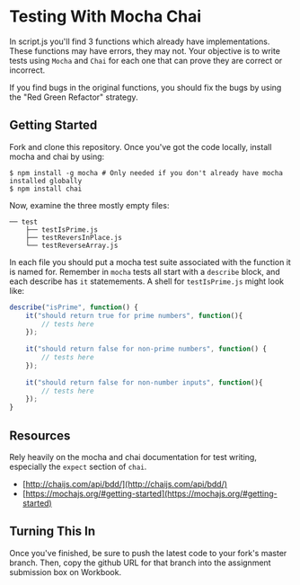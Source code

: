 # Testing With Mocha Chai

In script.js you'll find 3 functions which already have implementations. These functions may have errors, they may not. Your objective is to write tests using `Mocha` and `Chai` for each one that can prove they are correct or incorrect. 

If you find bugs in the original functions, you should fix the bugs by using the "Red Green Refactor" strategy. 

## Getting Started

Fork and clone this repository. Once you've got the code locally, install mocha and chai by using:

```
$ npm install -g mocha # Only needed if you don't already have mocha installed globally
$ npm install chai
```

Now, examine the three mostly empty files:

```
── test
    ├── testIsPrime.js
    ├── testReversInPlace.js
    └── testReverseArray.js
```

In each file you should put a mocha test suite associated with the function it is named for. Remember in `mocha` tests all start with a `describe` block, and each describe has `it` statemements. A shell for `testIsPrime.js` might look like:

```js
describe("isPrime", function() {
	it("should return true for prime numbers", function(){
		// tests here
	});
	
	it("should return false for non-prime numbers", function() {
		// tests here
	});
	
	it("should return false for non-number inputs", function(){
		// tests here
	});
}
```

## Resources

Rely heavily on the mocha and chai documentation for test writing, especially the `expect` section of `chai`.

* [http://chaijs.com/api/bdd/](http://chaijs.com/api/bdd/)
* [https://mochajs.org/#getting-started](https://mochajs.org/#getting-started)


## Turning This In

Once you've finished, be sure to push the latest code to your fork's master branch. Then, copy the github URL for that branch into the assignment submission box on Workbook. 
